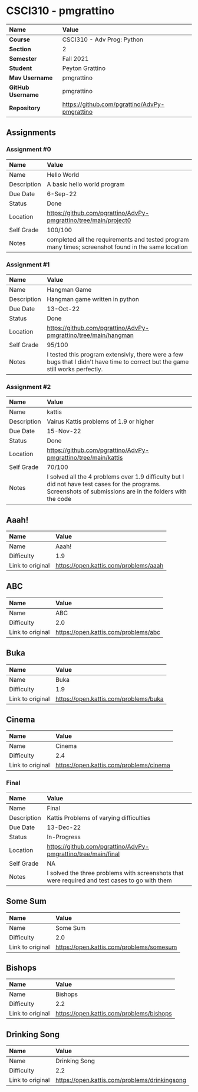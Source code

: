 # CSCI310 - pmgrattino

| Name                | Value                                         |
| :------------------ | :-------------------------------------------- |
| **Course**          | CSCI310 - Adv Prog: Python                    |
| **Section**         | 2                                             |
| **Semester**        | Fall 2021                                     |
| **Student**         | Peyton Grattino                               |
| **Mav Username**    | pmgrattino                                    |
| **GitHub Username** | pmgrattino                                    |
| **Repository**      | https://github.com/pgrattino/AdvPy-pmgrattino |

## Assignments

### Assignment #0

| Name        | Value                                                                                               |
| :---------- | :-------------------------------------------------------------------------------------------------- |
| Name        | Hello World                                                                                         |
| Description | A basic hello world program                                                                         |
| Due Date    | 6-Sep-22                                                                                            |
| Status      | Done                                                                                                |
| Location    | https://github.com/pgrattino/AdvPy-pmgrattino/tree/main/project0                                    |
| Self Grade  | 100/100                                                                                             |
| Notes       | completed all the requirements and tested program many times; screenshot found in the same location |

### Assignment #1

| Name        | Value                                                                                                                          |
| :---------- | :----------------------------------------------------------------------------------------------------------------------------- |
| Name        | Hangman Game                                                                                                                   |
| Description | Hangman game written in python                                                                                                 |
| Due Date    | 13-Oct-22                                                                                                                      |
| Status      | Done                                                                                                                           |
| Location    | https://github.com/pgrattino/AdvPy-pmgrattino/tree/main/hangman                                                                |
| Self Grade  | 95/100                                                                                                                         |
| Notes       | I tested this program extensivly, there were a few bugs that I didn't have time to correct but the game still works perfectly. |

### Assignment #2

| Name        | Value                                                                                                                                                       |
| :---------- | :---------------------------------------------------------------------------------------------------------------------------------------------------------- |
| Name        | kattis                                                                                                                                                      |
| Description | Vairus Kattis problems of 1.9 or higher                                                                                                                     |
| Due Date    | 15-Nov-22                                                                                                                                                   |
| Status      | Done                                                                                                                                                        |
| Location    | https://github.com/pgrattino/AdvPy-pmgrattino/tree/main/kattis                                                                                              |
| Self Grade  | 70/100                                                                                                                                                      |
| Notes       | I solved all the 4 problems over 1.9 difficulty but I did not have test cases for the programs. Screenshots of submissions are in the folders with the code |

## Aaah!

| Name             | Value                                 |
| :--------------- | :------------------------------------ |
| Name             | Aaah!                                 |
| Difficulty       | 1.9                                   |
| Link to original | https://open.kattis.com/problems/aaah |

## ABC

| Name             | Value                                |
| :--------------- | :----------------------------------- |
| Name             | ABC                                  |
| Difficulty       | 2.0                                  |
| Link to original | https://open.kattis.com/problems/abc |

## Buka

| Name             | Value                                 |
| :--------------- | :------------------------------------ |
| Name             | Buka                                  |
| Difficulty       | 1.9                                   |
| Link to original | https://open.kattis.com/problems/buka |

## Cinema

| Name             | Value                                   |
| :--------------- | :-------------------------------------- |
| Name             | Cinema                                  |
| Difficulty       | 2.4                                     |
| Link to original | https://open.kattis.com/problems/cinema |

### Final

| Name        | Value                                                                                           |
| :---------- | :---------------------------------------------------------------------------------------------- |
| Name        | Final                                                                                           |
| Description | Kattis Problems of varying difficulties                                                         |
| Due Date    | 13-Dec-22                                                                                       |
| Status      | In-Progress                                                                                     |
| Location    | https://github.com/pgrattino/AdvPy-pmgrattino/tree/main/final                                   |
| Self Grade  | NA                                                                                              |
| Notes       | I solved the three problems with screenshots that were required and test cases to go with them |

## Some Sum

| Name             | Value                                    |
| :--------------- | :--------------------------------------- |
| Name             | Some Sum                                 |
| Difficulty       | 2.0                                      |
| Link to original | https://open.kattis.com/problems/somesum |

## Bishops

| Name             | Value                                    |
| :--------------- | :--------------------------------------- |
| Name             | Bishops                                  |
| Difficulty       | 2.2                                      |
| Link to original | https://open.kattis.com/problems/bishops |

## Drinking Song

| Name             | Value                                         |
| :--------------- | :-------------------------------------------- |
| Name             | Drinking Song                                 |
| Difficulty       | 2.2                                           |
| Link to original | https://open.kattis.com/problems/drinkingsong |
